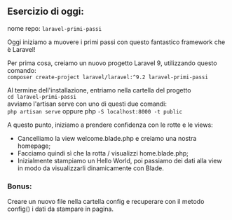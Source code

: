 ## Esercizio di oggi:

nome repo: `laravel-primi-passi`

Oggi iniziamo a muovere i primi passi con questo fantastico framework che è Laravel!

Per prima cosa, creiamo un nuovo progetto Laravel 9, utilizzando questo comando:  
`composer create-project laravel/laravel:^9.2 laravel-primi-passi`

Al termine dell'installazione, entriamo nella cartella del progetto  
`cd laravel-primi-passi`  
avviamo l'artisan serve con uno di questi due comandi:  
`php artisan serve` oppure php `-S localhost:8000 -t public`

A questo punto, iniziamo a prendere confidenza con le rotte e le views:

- Cancelliamo la view welcome.blade.php e creiamo una nostra homepage;
- Facciamo quindi sì che la rotta / visualizzi home.blade.php;
- Inizialmente stampiamo un Hello World, poi passiamo dei dati alla view in modo da visualizzarli dinamicamente con Blade.

### Bonus:

Creare un nuovo file nella cartella config e recuperare con il metodo config() i dati da stampare in pagina.
